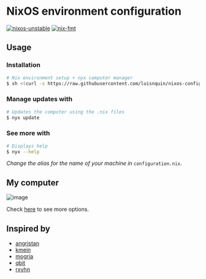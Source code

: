 # NixOS environment configuration

 [![nixos-unstable](https://img.shields.io/badge/NixOS-unstable-informational.svg?style=flat&logo=nixos&logoColor=dee1e6&colorA=101419&colorB=70a5eb)](https://github.com/nixos/nixpkgs)
[![nix-fmt](https://github.com/luisnquin/nixos-config/actions/workflows/style.yml/badge.svg)](https://github.com/luisnquin/nixos-config/actions/workflows/style.yml)

## Usage

### Installation

```bash
# Nix environment setup + nyx computer manager
$ sh <(curl -s https://raw.githubusercontent.com/luisnquin/nixos-config/main/.scripts/init.sh)
```

### Manage updates with

```bash
# Updates the computer using the .nix files
$ nyx update
```

### See more with

```bash
# Displays help
$ nyx --help
```

_Change the alias for the name of your machine in_ `configuration.nix`.

## My computer

![image](https://user-images.githubusercontent.com/86449787/183443225-e7442ddf-ab0f-47d1-b712-68a6d1d669c6.png)

Check [here](https://nmikhailov.github.io/nixpkgs/ch-options.html) to see more options.

## Inspired by

- [angristan](https://github.com/angristan/nixos-config)
- [kmein](https://github.com/kmein/niveum)
- [mogria](https://github.com/mogria/nixpkgs-config)
- [qbit](https://github.com/qbit/nix-conf)
- [rxyhn](https://github.com/rxyhn/dotfiles)
